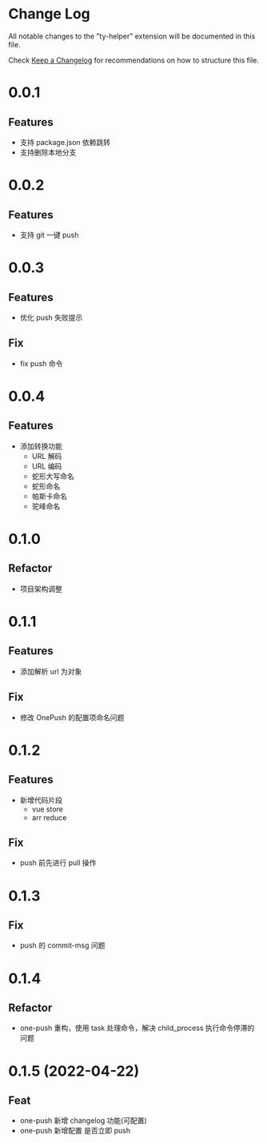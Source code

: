 # Change Log

All notable changes to the "ty-helper" extension will be documented in this file.

Check [Keep a Changelog](http://keepachangelog.com/) for recommendations on how to structure this file.

# 0.0.1

## Features

- 支持 package.json 依赖跳转
- 支持删除本地分支

# 0.0.2

## Features

- 支持 git 一键 push

# 0.0.3

## Features

- 优化 push 失败提示

## Fix

- fix push 命令

# 0.0.4

## Features

- 添加转换功能
  - URL 解码
  - URL 编码
  - 蛇形大写命名
  - 蛇形命名
  - 帕斯卡命名
  - 驼峰命名

# 0.1.0

## Refactor

- 项目架构调整

# 0.1.1

## Features

- 添加解析 url 为对象

## Fix

- 修改 OnePush 的配置项命名问题

# 0.1.2

## Features

- 新增代码片段
  - vue store
  - arr reduce

## Fix

- push 前先进行 pull 操作

# 0.1.3

## Fix

- push 的 commit-msg 问题

# 0.1.4

## Refactor

- one-push 重构，使用 task 处理命令，解决 child_process 执行命令停滞的问题

# 0.1.5 (2022-04-22)

## Feat

- one-push 新增 changelog 功能(可配置)
- one-push 新增配置 是否立即 push
